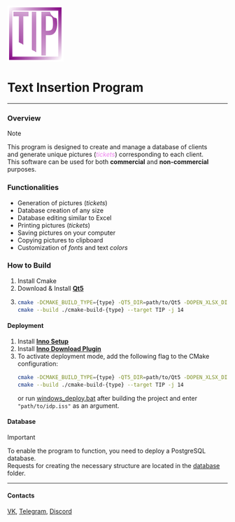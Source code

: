 ![TIP](icon.png)

# Text Insertion Program 

---

### **Overview**
> [!NOTE]
> This program is designed to create and manage a database of clients<br>
> and generate unique pictures (<font color='ee82ee'>_tickets_</font>) corresponding to each client.<br>
> This software can be used for both **commercial** and **non-commercial** purposes.<br>

### **Functionalities**
* Generation of pictures (_tickets_)
* Database creation of any size
* Database editing similar to Excel
* Printing pictures (_tickets_)
* Saving pictures on your computer
* Copying pictures to clipboard
* Customization of _fonts_ and text _colors_

### **How to Build**
1. Install Cmake
2. Download & Install **[Qt5][4]**
3. ```sh
   cmake -DCMAKE_BUILD_TYPE={type} -QT5_DIR=path/to/Qt5 -DOPEN_XLSX_DIR=path/to/OpenXLSX -G {generator} -B ./cmake-build-{type} 
   cmake --build ./cmake-build-{type} --target TIP -j 14
   ```

#### **Deployment**
1. Install **[Inno Setup][5]**
2. Install **[Inno Download Plugin][6]**
3. To activate deployment mode, add the following flag to the CMake configuration:
   ```sh
   cmake -DCMAKE_BUILD_TYPE={type} -QT5_DIR=path/to/Qt5 -DOPEN_XLSX_DIR=path/to/OpenXLSX "-DDEPLOY_DEPENDENCY=\"path/to/idp.iss\"" -G {generator} -B ./cmake-build-{type} 
   cmake --build ./cmake-build-{type} --target TIP -j 14
   ```
   or run [windows_deploy.bat][8] after building the project and enter `"path/to/idp.iss"` as an argument.

#### **Database**
> [!IMPORTANT]
> To enable the program to function, you need to deploy a PostgreSQL database.<br>
> Requests for creating the necessary structure are located in the [database][7] folder.

---

#### **Contacts**

[VK][1], [Telegram][2], [Discord][3]

[1]: https://vk.com/pavel.cmake
[2]: https://t.me/pavel_cpp
[3]: https://discordapp.com/users/427479608321900545/
[4]: https://cybersoft.ru/razrabotka/redaktory/208-qt.html
[5]: https://jrsoftware.org/isinfo.php
[6]: https://mitrichsoftware.wordpress.com/inno-setup-tools/inno-download-plugin/
[7]: ./deployment/database
[8]: ./deployment/deploy_windows.bat
